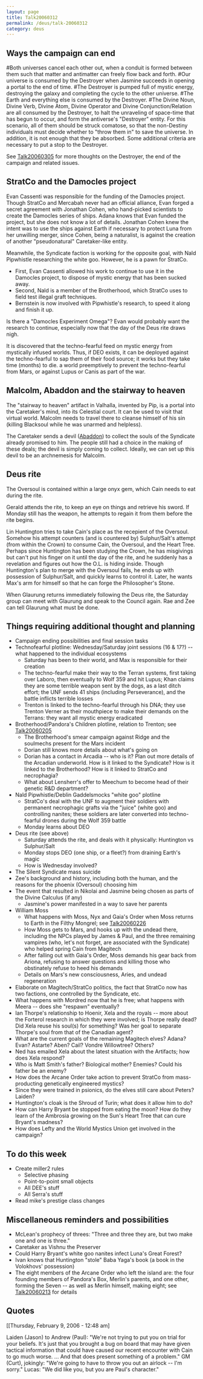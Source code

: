 ```yaml
---
layout: page
title: Talk20060312
permalink: /deus/talk-20060312
category: deus
---
```

## Ways the campaign can end

#Both universes cancel each other out, when a conduit is formed between them such that matter and antimatter can freely flow back and forth.
#Our universe is consumed by the Destroyer when Jasmine succeeds in opening a portal to the end of time.
#The Destroyer is pumped full of mystic energy, destroying the galaxy and completing the cycle to the other universe.
#The Earth and everything else is consumed by the Destroyer.
#The Divine Noun, Divine Verb, Divine Atom, Divine Operator and Divine Conjunction/Relation are all consumed by the Destroyer, to halt the unraveling of space-time that has begun to occur, and form the antiverse's &quot;Destroyer&quot; entity. For this scenario, all of them should be struck comatose, so that the non-Destiny individuals must decide whether to &quot;throw them in&quot; to save the universe. In addition, it is not enough that they be absorbed. Some additional criteria are necessary to put a stop to the Destroyer.

See [Talk20060305](talk-20060305) for more thoughts on the Destroyer, the end of the campaign and related issues.


## StratCo and the Damocles project

Evan Cassenti was responsible for the funding of the Damocles project. Though StratCo and Mercabah never had an official alliance, Evan forged a secret agreement with Jonathan Cohen, who hand-picked scientists to create the Damocles series of ships. Adana knows that Evan funded the project, but she does not know a lot of details. Jonathan Cohen knew the intent was to use the ships against Earth if necessary to protect Luna from her unwilling merger, since Cohen, being a naturalist, is against the creation of another &quot;pseudonatural&quot; Caretaker-like entity.

Meanwhile, the Syndicate faction is working for the opposite goal, with Nald Pipwhistle researching the white goo. However, he is a pawn for StratCo.
* First, Evan Cassenti allowed his work to continue to use it in the Damocles project, to dispose of mystic energy that has been sucked away.
* Second, Nald is a member of the Brotherhood, which StratCo uses to field test illegal graft techniques.
* Bernstein is now involved with Pipwhistle's research, to speed it along and finish it up.

Is there a &quot;Damocles Experiment Omega&quot;? Evan would probably want the research to continue, especially now that the day of the Deus rite draws nigh.

It is discovered that the techno-fearful feed on mystic energy from mystically infused worlds. Thus, if DEO exists, it can be deployed against the techno-fearful to sap them of their food source; it works but they take time (months) to die. a world preemptively to prevent the techno-fearful from Mars, or against Lupus or Canis as part of the war.


## Malcolm, Abaddon and the stairway to heaven

The &quot;stairway to heaven&quot; artifact in Valhalla, invented by Pip, is a portal into the Caretaker's mind, into its Celestial court. It can be used to visit that virtual world. Malcolm needs to travel there to cleanse himself of his sin (killing Blacksoul while he was unarmed and helpless).

The Caretaker sends a devil ([Abaddon](http://en.wikipedia.org/wiki/Abaddon_%28demon%29)) to collect the souls of the Syndicate already promised to him. The people still had a choice in the making of these deals; the devil is simply coming to collect. Ideally, we can set up this devil to be an archnemesis for Malcolm.


## Deus rite

The Oversoul is contained within a large onyx gem, which Cain needs to eat during the rite.

Gerald attends the rite, to keep an eye on things and retrieve his sword. If Monday still has the weapon, he attempts to regain it from them before the rite begins.

Lin Huntington tries to take Cain's place as the recepient of the Oversoul. Somehow his attempt counters (and is countered by) Sulphur/Salt's attempt (from within the Crown) to consume Cain, the Oversoul, and the Heart Tree. Perhaps since Huntington has been studying the Crown, he has misgivings but can't put his finger on it until the day of the rite, and he suddenly has a revelation and figures out how the O.L. is hiding inside. Though Huntington's plan to merge with the Oversoul fails, he ends up with possession of Sulphur/Salt, and quickly learns to control it. Later, he wants Max's arm for himself so that he can forge the Philosopher's Stone.

When Glaurung returns immediately following the Deus rite, the Saturday group can meet with Glaurung and speak to the Council again. Rae and Zee can tell Glaurung what must be done.


## Things requiring additional thought and planning

* Campaign ending possibilities and final session tasks
* Technofearful plotline: Wednesday/Saturday joint sessions (16 &amp; 17?) -- what happened to the individual ecosystems
    * Saturday has been to their world, and Max is responsible for their creation
    * The techno-fearful make their way to the Terran systems, first taking over Laboro, then eventually to Wolf 359 and hit Lupus; Khan claims they are some terrible weapon sent by the dogs, as a last ditch effort; the UNF sends 41 ships (including Perseverance), and the battle inflicts terrible losses
    * Trenton is linked to the techno-fearful through his DNA; they use Trenton Verner as their mouthpiece to make their demands on the Terrans: they want all mystic energy eradicated
* Brotherhood/Pandora's Children plotline, relation to Trenton; see [Talk20060205](talk-20060205)
    * The Brotherhood's smear campaign against Ridge and the soulmechs present for the Mars incident
    * Dorian still knows more details about what's going on
    * Dorian has a contact in Arcadia -- who is it? Plan out more details of the Arcadian underworld. How is it linked to the Syndicate? How is it linked to the Brotherhood? How is it linked to StratCo and necrophagia?
    * What about Lensherr's offer to Meechum to become head of their genetic R&amp;D department?
* Nald Pipwhistle/Deblin Gaddelsmocks &quot;white goo&quot; plotline
    * StratCo's deal with the UNF to augment their soldiers with permanent necrophagic grafts via the &quot;juice&quot; (white goo) and controlling nanites; these soldiers are later converted into techno-fearful drones during the Wolf 359 battle
    * Monday learns about DEO
* Deus rite (see above)
    * Saturday attends the rite, and deals with it physically: Huntington vs Sulphur/Salt
    * Monday stops DEO (one ship, or a fleet?) from draining Earth's magic
    * How is Wednesday involved?
* The Silent Syndicate mass suicide
* Zee's background and history, including both the human, and the reasons for the phoenix (Oversoul) choosing him
* The event that resulted in Nikolai and Jasmine being chosen as parts of the Divine Calculus (if any)
    * Jasmine's power manifested in a way to save her parents
* William Moss
    * What happens with Moss, Nyx and Gaia's Order when Moss returns to Earth in the Filthy Mongrel; see [Talk20060226](talk-20060226)
    * How Moss gets to Mars, and hooks up with the undead there, including the NPCs played by James &amp; Paul, and the three remaining vampires (who, let's not forget, are associated with the Syndicate) who helped spring Cain from Magitech
    * After falling out with Gaia's Order, Moss demands his gear back from Ariona, refusing to answer questions and killing those who obstinately refuse to heed his demands
    * Details on Mars's new consciousness, Aries, and undead regeneration
* Elaborate on Magitech/StratCo politics, the fact that StratCo now has two factions, one controlled by the Syndicate, etc.
* What happens with Mordred now that he is free; what happens with Meera -- does she &quot;respawn&quot; eventually?
* Ian Thorpe's relationship to Hoenir, Xela and the royals -- more about the Forterol research in which they were involved; is Thorpe really dead? Did Xela reuse his soul(s) for something? Was her goal to separate Thorpe's soul from that of the Canadian agent?
* What are the current goals of the remaining Magitech elves? Adana? Evan? Astarte? Aben? Cail? Vondre Willowtree? Others?
* Ned has emailed Xela about the latest situation with the Artifacts; how does Xela respond?
* Who is Matt Smith's father? Biological mother? Enemies? Could his father be an enemy?
* How does the Arcane Order take action to prevent StratCo from mass-producting genetically engineered mystics?
* Since they were trained in psionics, do the elves still care about Peters? Laiden?
* Huntington's cloak is the Shroud of Turin; what does it allow him to do?
* How can Harry Bryant be stopped from eating the moon? How do they learn of the Ambrosia growing on the Sun's Heart Tree that can cure Bryant's madness?
* How does Lefty and the World Mystics Union get involved in the campaign?


## To do this week

* Create miller2 rules
    * Selective phasing
    * Point-to-point small objects
    * All DEE's stuff
    * All Serra's stuff
* Read mike's prestige class changes


## Miscellaneous reminders and possibilities

* McLean's prophecy of threes: &quot;Three and three they are, but two make one and one is three.&quot;
* Caretaker as Vishnu the Preserver
* Could Harry Bryant's white goo nanites infect Luna's Great Forest?
* Ivan knows that Huntington &quot;stole&quot; Baba Yaga's book (a book in the Volokhovs' possession)
* The eight members of the Arcane Order who left the island are: the four founding members of Pandora's Box, Merlin's parents, and one other, forming the Seven -- as well as Merlin himself, making eight; see [Talk20060213](talk-20060213) for details


## Quotes

[[Thursday, February 9, 2006 - 12:48 am]

Laiden (Jason) to Andrew (Paul): &quot;We're not trying to put you on trial for your beliefs. It's just that you brought a bug on board that may have given tactical information that could have caused our recent encounter with Cain to go much worse. ... And that does present something of a problem.&quot;
GM (Curt), jokingly: &quot;We're going to have to throw you out an airlock -- I'm sorry.&quot;
Lucas: &quot;We did like you, but you are Paul's character.&quot;

